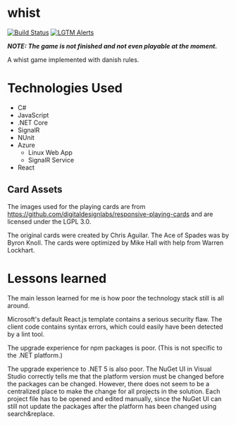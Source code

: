 # whist
[![Build Status](https://dev.azure.com/jrgfogh/jrgfogh-whist/_apis/build/status/jrgfogh.whist?branchName=master)](https://dev.azure.com/jrgfogh/jrgfogh-whist/_build/latest?definitionId=1&branchName=master)
[![LGTM Alerts](https://img.shields.io/lgtm/alerts/github/jrgfogh/whist)](https://lgtm.com/projects/g/jrgfogh/whist/alerts/)

***NOTE: The game is not finished and not even playable at the moment.***

A whist game implemented with danish rules.

# Technologies Used

* C#
* JavaScript
* .NET Core
* SignalR
* NUnit
* Azure
  * Linux Web App
  * SignalR Service
* React

## Card Assets
The images used for the playing cards are from
https://github.com/digitaldesignlabs/responsive-playing-cards
and are licensed under the LGPL 3.0.

The original cards were created by Chris Aguilar. The Ace of Spades was by Byron Knoll.
The cards were optimized by Mike Hall with help from Warren Lockhart.

# Lessons learned
The main lesson learned for me is how poor the technology stack still is all around.

Microsoft's default React.js template contains a serious security flaw.
The client code contains syntax errors, which could easily have been detected by a lint tool.

The upgrade experience for npm packages is poor. (This is not specific to the .NET platform.)

The upgrade experience to .NET 5 is also poor. The NuGet UI in Visual Studio correctly tells me
that the platform version must be changed before the packages can be changed. However, there
does not seem to be a centralized place to make the change for all projects in the solution.
Each project file has to be opened and edited manually, since the NuGet UI can still not update
the packages after the platform has been changed using search&replace.